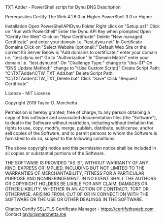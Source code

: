 TXT Adder -  PowerShell script for Dynu DNS
Description
	
Prerequisites
	Certify The Web 4.1.6.0 or Higher
	PowerShell 3.0 or Higher

Installation
Open PowerShellAPIDynu Folder 
Right click on "Setup.ps1"
Click on "Run with PowerShell"
Enter the Dynu API Key when prompted
Open "Certify the Web"
Click on "New Certificate"
Delete "New managed Certificate" and enter your domain i.e. "test.dynu.net"
In Certificate Domains
Click on "Select Website (optional):" Default Web Site or the correct IIS Server
Below is "Add domains to certificate:" enter your domain i.e. "test.dynu.net"
Go to "Authorization"
In "Domain Match" enter your domain i.e. "test.dynu.net"
On "Challenge Type:" change to "dns-01"
On "DNS Update Method:" change to "(Use Custom Script)"
Create Script Path: "C:\TXTAdder\CTW_TXT_Add.bat"
Delete Script Path: "C:\TXTAdder\CTW_TXT_Delete.bat"
Click "Save"
Click "Request Certificate"

License - MIT License

Copyright 2019 Taylor D. Marchetta

Permission is hereby granted, free of charge, to any person obtaining a copy of this software and associated documentation files (the "Software"), to deal in the Software without restriction, including without limitation the rights to use, copy, modify, merge, publish, distribute, sublicense, and/or sell copies of the Software, and to permit persons to whom the Software is furnished to do so, subject to the following conditions:

The above copyright notice and this permission notice shall be included in all copies or substantial portions of the Software.

THE SOFTWARE IS PROVIDED "AS IS", WITHOUT WARRANTY OF ANY KIND, EXPRESS OR IMPLIED, INCLUDING BUT NOT LIMITED TO THE WARRANTIES OF MERCHANTABILITY, FITNESS FOR A PARTICULAR PURPOSE AND NONINFRINGEMENT. IN NO EVENT SHALL THE AUTHORS OR COPYRIGHT HOLDERS BE LIABLE FOR ANY CLAIM, DAMAGES OR OTHER LIABILITY, WHETHER IN AN ACTION OF CONTRACT, TORT OR OTHERWISE, ARISING FROM, OUT OF OR IN CONNECTION WITH THE SOFTWARE OR THE USE OR OTHER DEALINGS IN THE SOFTWARE.

Citation
	Certify SSL/TLS Certificate Manager - https://certifytheweb.com	
Contact
	taylor@marchetta.me


